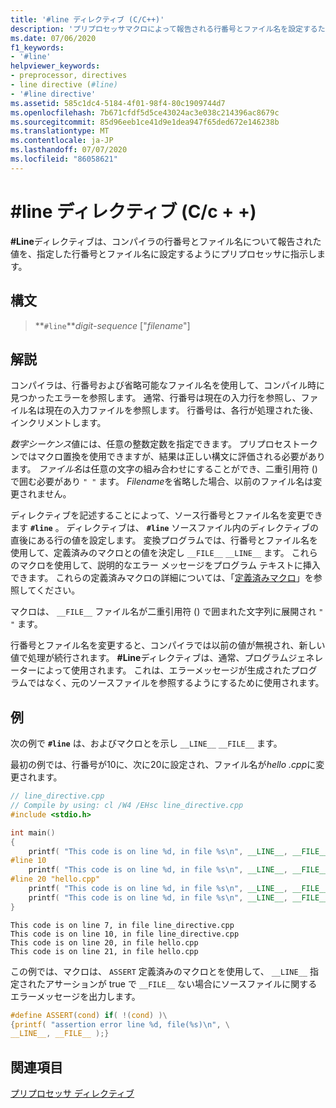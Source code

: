 ```yaml
---
title: '#line ディレクティブ (C/C++)'
description: 'プリプロセッサマクロによって報告される行番号とファイル名を設定するために使用される #line ディレクティブについて説明します。'
ms.date: 07/06/2020
f1_keywords:
- '#line'
helpviewer_keywords:
- preprocessor, directives
- line directive (#line)
- '#line directive'
ms.assetid: 585c1dc4-5184-4f01-98f4-80c1909744d7
ms.openlocfilehash: 7b671cfdf5d5ce43024ac3e038c214396ac8679c
ms.sourcegitcommit: 85d96eeb1ce41d9e1dea947f65ded672e146238b
ms.translationtype: MT
ms.contentlocale: ja-JP
ms.lasthandoff: 07/07/2020
ms.locfileid: "86058621"
---
```

# <a name="line-directive-cc"></a>#line ディレクティブ (C/c + +)

**#Line**ディレクティブは、コンパイラの行番号とファイル名について報告された値を、指定した行番号とファイル名に設定するようにプリプロセッサに指示します。

## <a name="syntax"></a>構文

> **`#line`***digit-sequence* ["*filename*"]

## <a name="remarks"></a>解説

コンパイラは、行番号および省略可能なファイル名を使用して、コンパイル時に見つかったエラーを参照します。 通常、行番号は現在の入力行を参照し、ファイル名は現在の入力ファイルを参照します。 行番号は、各行が処理された後、インクリメントします。

*数字シーケンス*値には、任意の整数定数を指定できます。 プリプロセストークンではマクロ置換を使用できますが、結果は正しい構文に評価される必要があります。 *ファイル名*は任意の文字の組み合わせにすることができ、二重引用符 () で囲む必要があり `" "` ます。 *Filename*を省略した場合、以前のファイル名は変更されません。

ディレクティブを記述することによって、ソース行番号とファイル名を変更できます **`#line`** 。 ディレクティブは、 **`#line`** ソースファイル内のディレクティブの直後にある行の値を設定します。 変換プログラムでは、行番号とファイル名を使用して、定義済みのマクロとの値を決定し `__FILE__` `__LINE__` ます。 これらのマクロを使用して、説明的なエラー メッセージをプログラム テキストに挿入できます。 これらの定義済みマクロの詳細については、「[定義済みマクロ](../preprocessor/predefined-macros.md)」を参照してください。

マクロは、 `__FILE__` ファイル名が二重引用符 () で囲まれた文字列に展開され `" "` ます。

行番号とファイル名を変更すると、コンパイラでは以前の値が無視され、新しい値で処理が続行されます。 **#Line**ディレクティブは、通常、プログラムジェネレーターによって使用されます。 これは、エラーメッセージが生成されたプログラムではなく、元のソースファイルを参照するようにするために使用されます。

## <a name="example"></a>例

次の例で **`#line`** は、およびマクロとを示し `__LINE__` `__FILE__` ます。

最初の例では、行番号が10に、次に20に設定され、ファイル名が*hello .cpp*に変更されます。

```cpp
// line_directive.cpp
// Compile by using: cl /W4 /EHsc line_directive.cpp
#include <stdio.h>

int main()
{
    printf( "This code is on line %d, in file %s\n", __LINE__, __FILE__ );
#line 10
    printf( "This code is on line %d, in file %s\n", __LINE__, __FILE__ );
#line 20 "hello.cpp"
    printf( "This code is on line %d, in file %s\n", __LINE__, __FILE__ );
    printf( "This code is on line %d, in file %s\n", __LINE__, __FILE__ );
}
```

```Output
This code is on line 7, in file line_directive.cpp
This code is on line 10, in file line_directive.cpp
This code is on line 20, in file hello.cpp
This code is on line 21, in file hello.cpp
```

この例では、マクロは、 `ASSERT` 定義済みのマクロとを使用して、 `__LINE__` 指定されたアサーションが true で `__FILE__` ない場合にソースファイルに関するエラーメッセージを出力します。

```C
#define ASSERT(cond) if( !(cond) )\
{printf( "assertion error line %d, file(%s)\n", \
__LINE__, __FILE__ );}
```

## <a name="see-also"></a>関連項目

[プリプロセッサ ディレクティブ](../preprocessor/preprocessor-directives.md)
